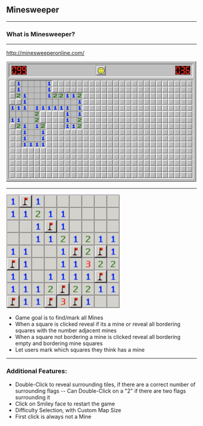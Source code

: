 ## Minesweeper

---

### What is Minesweeper?

---

http://minesweeperonline.com/

![](img/minesweeper.png)

---

![](img/mine-example.png)

- Game goal is to find/mark all Mines
- When a square is clicked reveal if its a mine or reveal all bordering squares with the number adjacent mines
- When a square not bordering a mine is clicked reveal all bordering empty and bordering mine squares
- Let users mark which squares they think has a mine

---

### Additional Features:

- Double-Click to reveal surrounding tiles, if there are a correct number of surrounding flags
-- Can Double-Click on a "2" if there are two flags surrounding it
- Click on Smiley face to restart the game
- Difficulty Selection, with Custom Map Size
- First click is always not a Mine
